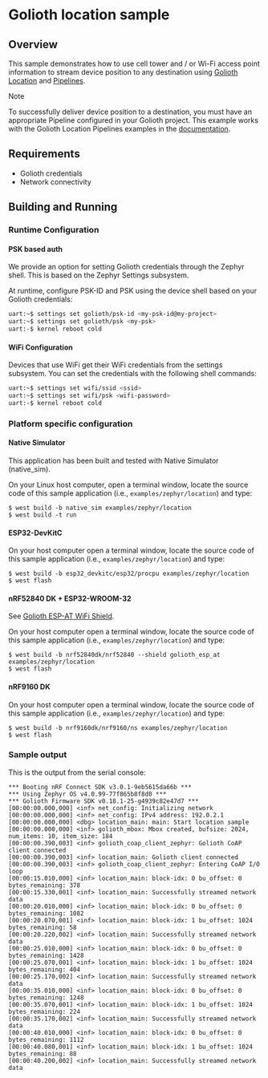 # Golioth location sample

## Overview

This sample demonstrates how to use cell tower and / or Wi-Fi access
point information to stream device position to any destination using
[Golioth
Location](https://docs.golioth.io/application-services/location/) and
[Pipelines](https://docs.golioth.io/data-routing).

> [!NOTE]
> To successfully deliver device position to a destination, you must
> have an appropriate Pipeline configured in your Golioth project. This
> example works with the Golioth Location Pipelines examples in the
> [documentation](https://docs.golioth.io/data-routing/examples/location).

## Requirements

* Golioth credentials
* Network connectivity

## Building and Running

### Runtime Configuration

#### PSK based auth

We provide an option for setting Golioth credentials through the Zephyr
shell. This is based on the Zephyr Settings subsystem.

At runtime, configure PSK-ID and PSK using the device shell based on your
Golioth credentials:

```sh
uart:~$ settings set golioth/psk-id <my-psk-id@my-project>
uart:~$ settings set golioth/psk <my-psk>
uart:-$ kernel reboot cold
```

#### WiFi Configuration

Devices that use WiFi get their WiFi credentials from the settings subsystem.
You can set the credentials with the following shell commands:

```sh
uart:~$ settings set wifi/ssid <ssid>
uart:~$ settings set wifi/psk <wifi-password>
uart:-$ kernel reboot cold
```

### Platform specific configuration

#### Native Simulator

This application has been built and tested with Native Simulator
(native_sim).

On your Linux host computer, open a terminal window, locate the source
code of this sample application (i.e., `examples/zephyr/location`)
and type:

```console
$ west build -b native_sim examples/zephyr/location
$ west build -t run
```

#### ESP32-DevKitC

On your host computer open a terminal window, locate the source code of
this sample application (i.e., `examples/zephyr/location`) and type:

```console
$ west build -b esp32_devkitc/esp32/procpu examples/zephyr/location
$ west flash
```

#### nRF52840 DK + ESP32-WROOM-32

See [Golioth ESP-AT WiFi
Shield](../../../zephyr/boards/shields/golioth_esp_at/doc/index.md).

On your host computer open a terminal window, locate the source code of
this sample application (i.e., `examples/zephyr/location`) and type:

```console
$ west build -b nrf52840dk/nrf52840 --shield golioth_esp_at examples/zephyr/location
$ west flash
```

#### nRF9160 DK

On your host computer open a terminal window, locate the source code of
this sample application (i.e., `examples/zephyr/location`) and type:

```console
$ west build -b nrf9160dk/nrf9160/ns examples/zephyr/location
$ west flash
```

### Sample output

This is the output from the serial console:

```console
*** Booting nRF Connect SDK v3.0.1-9eb5615da66b ***
*** Using Zephyr OS v4.0.99-77f865b8f8d0 ***
*** Golioth Firmware SDK v0.18.1-25-g4939c82e47d7 ***
[00:00:00.000,000] <inf> net_config: Initializing network
[00:00:00.000,000] <inf> net_config: IPv4 address: 192.0.2.1
[00:00:00.000,000] <dbg> location_main: main: Start location sample
[00:00:00.000,000] <inf> golioth_mbox: Mbox created, bufsize: 2024, num_items: 10, item_size: 184
[00:00:00.390,003] <inf> golioth_coap_client_zephyr: Golioth CoAP client connected
[00:00:00.390,003] <inf> location_main: Golioth client connected
[00:00:00.390,003] <inf> golioth_coap_client_zephyr: Entering CoAP I/O loop
[00:00:15.010,000] <inf> location_main: block-idx: 0 bu_offset: 0 bytes_remaining: 378
[00:00:15.330,001] <inf> location_main: Successfully streamed network data
[00:00:20.010,000] <inf> location_main: block-idx: 0 bu_offset: 0 bytes_remaining: 1082
[00:00:20.070,001] <inf> location_main: block-idx: 1 bu_offset: 1024 bytes_remaining: 58
[00:00:20.220,002] <inf> location_main: Successfully streamed network data
[00:00:25.010,000] <inf> location_main: block-idx: 0 bu_offset: 0 bytes_remaining: 1428
[00:00:25.070,001] <inf> location_main: block-idx: 1 bu_offset: 1024 bytes_remaining: 404
[00:00:25.170,002] <inf> location_main: Successfully streamed network data
[00:00:35.010,000] <inf> location_main: block-idx: 0 bu_offset: 0 bytes_remaining: 1248
[00:00:35.070,001] <inf> location_main: block-idx: 1 bu_offset: 1024 bytes_remaining: 224
[00:00:35.170,002] <inf> location_main: Successfully streamed network data
[00:00:40.010,000] <inf> location_main: block-idx: 0 bu_offset: 0 bytes_remaining: 1112
[00:00:40.080,001] <inf> location_main: block-idx: 1 bu_offset: 1024 bytes_remaining: 88
[00:00:40.200,002] <inf> location_main: Successfully streamed network data
```

